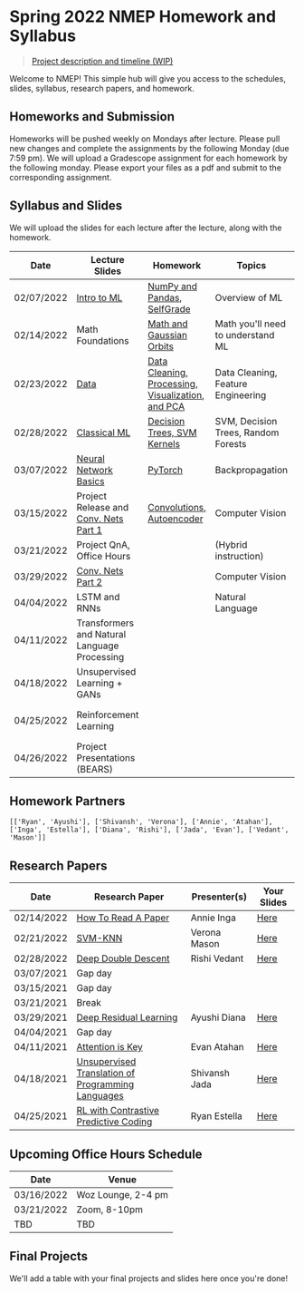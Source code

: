 # Spring 2022 NMEP Homework and Syllabus

> [Project description and timeline (WIP)](https://docs.google.com/document/d/1umsoMf8ivxUB1mjjpC5QsBADm58mg_MzooHs6Zo7iDg/edit?usp=sharing)

Welcome to NMEP! This simple hub will give you access to the schedules, slides, syllabus, research papers, and homework.

## Homeworks and Submission

Homeworks will be pushed weekly on Mondays after lecture. Please pull new changes and complete the assignments by the following Monday (due 7:59 pm). We will upload a Gradescope assignment for each homework by the following monday. Please export your files as a pdf and submit to the corresponding assignment.

## Syllabus and Slides

We will upload the slides for each lecture after the lecture, along with the homework.

| Date | Lecture Slides | Homework | Topics | Lecturer |
|------|----------------|----------|--------|----------|
| 02/07/2022 | [Intro to ML](https://docs.google.com/presentation/d/1cuH5nbKklYqMTuUBfbUumcx5oygatiMFcM56j069kUc/edit?usp=sharing) | [NumPy and Pandas](https://drive.google.com/drive/folders/1s9BLz66AI41rwiRJccxtbrVOUtmsLhpL?usp=sharing), [SelfGrade](https://forms.gle/s6o1Eq8pGQE4y2876) | Overview of ML | Everyone |
| 02/14/2022 | Math Foundations | [Math and Gaussian Orbits](https://drive.google.com/drive/folders/1dLPDQkTHuRuA69Rt9dVN6Hetcxehqv9C?usp=sharing) | Math you'll need to understand ML| Everyone |
| 02/23/2022 | [Data](https://docs.google.com/presentation/d/1uDySmZNJ8wzm5n7Bm3QE70tK798itQoy4Avk2pk2G5o/edit?usp=sharing) |[Data Cleaning, Processing, Visualization, and PCA](https://drive.google.com/drive/folders/1qwiBj2KX80BQEihdHIldFQrHZjMNZE2L?usp=sharing) | Data Cleaning, Feature Engineering | Val |
| 02/28/2022 | [Classical ML](https://docs.google.com/presentation/d/16_9xyt266O-YLzaH9UsFbG3FmkHCy6UROKQgOL0Rn8A/edit?usp=sharing)                  | [Decision Trees, SVM Kernels](https://drive.google.com/drive/folders/1c_yKF8IUYrnv7kg-eRgozoP11o7ah-a1?usp=sharing)        | SVM, Decision Trees, Random Forests   | Yash |
| 03/07/2022 | [Neural Network Basics](https://docs.google.com/presentation/d/1RL0AcOBZpIgF9M_f12wYJWMSZID2Ps3ZVY68fWjAa6Y/edit?usp=sharing)  | [PyTorch](https://drive.google.com/drive/folders/15veguGROiF3FkHaztsMV_e2s7VEXBsf7?usp=sharing) | Backpropagation | Val, Cade |
| 03/15/2022 | Project Release and [Conv. Nets Part 1](https://docs.google.com/presentation/d/1Bcxvq362QN7m-9Hq4aLkL87xUYFXyG-bPS9SKSXgiVQ/edit?usp=sharing) | [Convolutions, Autoencoder](https://drive.google.com/drive/folders/1h9SRn2_WslOCJ3TGqVX3Me7QJO0R5r9M?usp=sharing) | Computer Vision | Val |
| 03/21/2022 | Project QnA, Office Hours |          |(Hybrid instruction)        | Everyone |
| 03/29/2022 | [Conv. Nets Part 2](https://www.youtube.com/watch?v=dQw4w9WgXcQ)          |          |Computer Vision        | Val, Tyler |
| 04/04/2022 | LSTM and RNNs|          | Natural Language | Val, TBD |
| 04/11/2022 | Transformers and Natural Language Processing                        |          |        | Tej, Yash |
| 04/18/2022 | Unsupervised Learning + GANs|          |        | TBD |
| 04/25/2022 | Reinforcement Learning|          |        | John, Ashwin, Kiran |
| 04/26/2022 | Project Presentations (BEARS)      |          |        | YAY |

## Homework Partners

`[['Ryan', 'Ayushi'], ['Shivansh', 'Verona'], ['Annie', 'Atahan'], ['Inga', 'Estella'], ['Diana', 'Rishi'], ['Jada', 'Evan'], ['Vedant', 'Mason']]`
 
## Research Papers
| Date      | Research Paper | Presenter(s) | Your Slides |
|-----------|----------------|--------------|-------------|
| 02/14/2022 | [How To Read A Paper](https://web.stanford.edu/class/ee384m/Handouts/HowtoReadPaper.pdf) | Annie	Inga        |[Here](https://docs.google.com/presentation/d/1B58h108uOTyPjA5fSYG-Hydiks0Kk8URWQjL0zm-ARI/edit?usp=sharing) |
| 02/21/2022 | [SVM-KNN](https://people.eecs.berkeley.edu/~trevor/CS294PublicFiles/07Discriminative%20Methods%20Lecture/Zhang%20-%20svmknn.pdf) | Verona	Mason  |[Here](https://docs.google.com/presentation/d/1_j4UiY-_C1ASNMfiRFPIB7BzypXqXdbWeikKdtiePOI/edit?usp=sharing) |
| 02/28/2022 | [Deep Double Descent](https://arxiv.org/pdf/1912.02292.pdf) | Rishi	Vedant |[Here](https://docs.google.com/presentation/d/1zRfh6RBMfio241zkKAAZKOjvTyz8qokHR2nS1KLxCk0/edit?usp=sharing) |
| 03/07/2021 | Gap day | ||
| 03/15/2021 | Gap day | ||
| 03/21/2021 | Break | ||
| 03/29/2021 | [Deep Residual Learning](https://www.cv-foundation.org/openaccess/content_cvpr_2016/papers/He_Deep_Residual_Learning_CVPR_2016_paper.pdf) | Ayushi	Diana | [Here](https://www.youtube.com/watch?v=dQw4w9WgXcQ) |
| 04/04/2021 | Gap day | ||
| 04/11/2021 | [Attention is Key](https://arxiv.org/abs/1706.03762) |Evan	Atahan  |[Here](https://www.youtube.com/watch?v=dQw4w9WgXcQ) |
| 04/18/2021 | [Unsupervised Translation of Programming Languages](https://arxiv.org/abs/1807.03748) | Shivansh	Jada  |[Here](https://www.youtube.com/watch?v=dQw4w9WgXcQ) |
| 04/25/2021 | [RL with Contrastive Predictive Coding](https://arxiv.org/abs/2006.03511) | Ryan	Estella |[Here](https://www.youtube.com/watch?v=dQw4w9WgXcQ) |

## Upcoming Office Hours Schedule

|   Date   | Venue |
|----------|-------|
|03/16/2022| Woz Lounge, 2-4 pm |
|03/21/2022| Zoom, 8-10pm |
|TBD| TBD |

## Final Projects

We'll add a table with your final projects and slides here once you're done!
